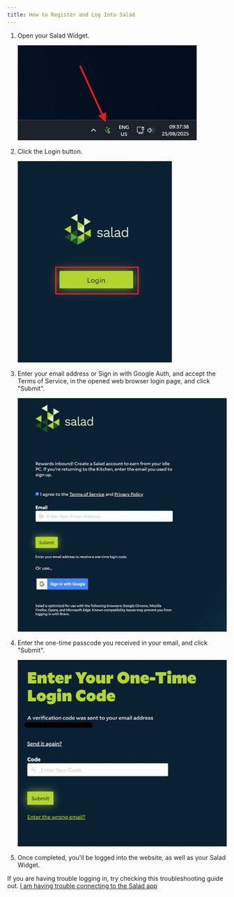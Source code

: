 ```yaml
---
title: How to Register and Log Into Salad
---
```


1. Open your Salad Widget.

   ![](./content/images/Guides/Using-the-Salad-App/How-to-Register-and-Log-into-Salad-1.png)

2. Click the Login button.

   ![](./content/images/Guides/Using-the-Salad-App/How-to-Register-and-Log-into-Salad-2.png)

3. Enter your email address or Sign in with Google Auth, and accept the Terms of Service, in the opened web browser
   login page, and click "Submit".

   ![](./content/images/Guides/Using-the-Salad-App/How-to-Register-and-Log-into-Salad-3.png)

4. Enter the one-time passcode you received in your email, and click "Submit".

   ![](./content/images/Guides/Using-the-Salad-App/How-to-Register-and-Log-into-Salad-5.png)

5. Once completed, you'll be logged into the website, as well as your Salad Widget.

If you are having trouble logging in, try checking this troubleshooting guide out.
[I am having trouble connecting to the Salad app](/docs/Troubleshooting/Salad-App/222-i-am-having-trouble-connecting-to-the-salad-app)
